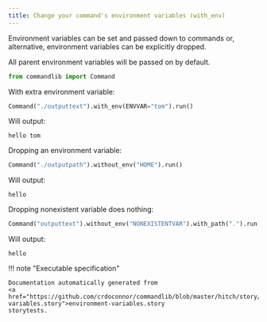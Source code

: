```yaml
---
title: Change your command's environment variables (with_env)
---
```



Environment variables can be set and passed down
to commands or, alternative, environment variables can
be explicitly dropped.

All parent environment variables will be passed on by
default.





```python
from commandlib import Command

```




With extra environment variable:




```python
Command("./outputtext").with_env(ENVVAR="tom").run()
```

Will output:
```
hello tom
```






Dropping an environment variable:




```python
Command("./outputpath").without_env("HOME").run()
```

Will output:
```
hello
```






Dropping nonexistent variable does nothing:




```python
Command("outputtext").without_env("NONEXISTENTVAR").with_path(".").run()
```

Will output:
```
hello
```










!!! note "Executable specification"

    Documentation automatically generated from 
    <a href="https://github.com/crdoconnor/commandlib/blob/master/hitch/story/environment-variables.story">environment-variables.story
    storytests.
